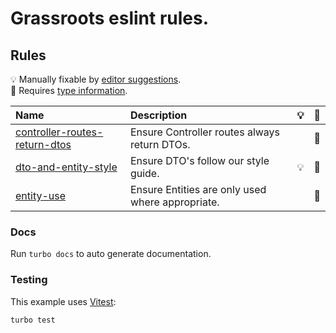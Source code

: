 # Grassroots eslint rules.

## Rules

<!-- begin auto-generated rules list -->

💡 Manually fixable by [editor suggestions](https://eslint.org/docs/latest/use/core-concepts#rule-suggestions).\
💭 Requires [type information](https://typescript-eslint.io/linting/typed-linting).

| Name                                                                         | Description                                      | 💡 | 💭 |
| :--------------------------------------------------------------------------- | :----------------------------------------------- | :- | :- |
| [controller-routes-return-dtos](docs/rules/controller-routes-return-dtos.md) | Ensure Controller routes always return DTOs.     |    | 💭 |
| [dto-and-entity-style](docs/rules/dto-and-entity-style.md)                   | Ensure DTO's follow our style guide.             | 💡 | 💭 |
| [entity-use](docs/rules/entity-use.md)                                       | Ensure Entities are only used where appropriate. |    | 💭 |

<!-- end auto-generated rules list -->

### Docs

Run `turbo docs` to auto generate documentation.

### Testing

This example uses [Vitest](https://vitest.dev):

```shell
turbo test
```
